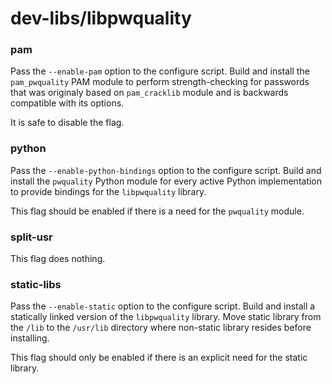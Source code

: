 # dev-libs/libpwquality

### pam
Pass the `--enable-pam` option to the configure script. Build and install the `pam_pwquality` PAM module to perform strength-checking for passwords that was originaly based on `pam_cracklib` module and is backwards compatible with its options.

It is safe to disable the flag.

### python
Pass the `--enable-python-bindings` option to the configure script. Build and install the `pwquality` Python module for every active Python implementation to provide bindings for the `libpwquality` library.

This flag should be enabled if there is a need for the `pwquality` module.

### split-usr
This flag does nothing.

### static-libs
Pass the `--enable-static` option to the configure script. Build and install a statically linked version of the `libpwquality` library. Move static library from the `/lib` to the `/usr/lib` directory where non-static library resides before installing.

This flag should only be enabled if there is an explicit need for the static library.
